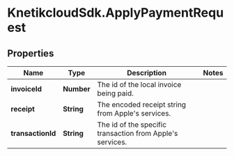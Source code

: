 # KnetikcloudSdk.ApplyPaymentRequest

## Properties
Name | Type | Description | Notes
------------ | ------------- | ------------- | -------------
**invoiceId** | **Number** | The id of the local invoice being paid. | 
**receipt** | **String** | The encoded receipt string from Apple&#39;s services. | 
**transactionId** | **String** | The id of the specific transaction from Apple&#39;s services. | 


